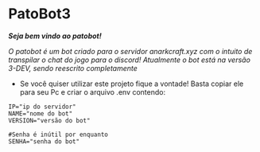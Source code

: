 # PatoBot3
 
***Seja bem vindo ao patobot!***

*O patobot é um bot criado para o servidor anarkcraft.xyz
com o intuito de transpilar o chat do jogo para o discord!
Atualmente o bot está na versão 3-DEV, sendo reescrito completamente*

- Se você quiser utilizar este projeto fique a vontade!
Basta copiar ele para seu Pc e criar o arquivo .env contendo:
```env
IP="ip do servidor"
NAME="nome do bot"
VERSION="versão do bot"

#Senha é inútil por enquanto
SENHA="senha do bot"
```
